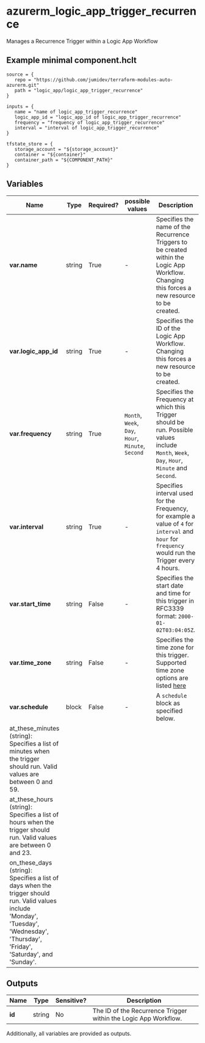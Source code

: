 # azurerm_logic_app_trigger_recurrence

Manages a Recurrence Trigger within a Logic App Workflow

## Example minimal component.hclt

```hcl
source = {
   repo = "https://github.com/jumidev/terraform-modules-auto-azurerm.git" 
   path = "logic_app/logic_app_trigger_recurrence" 
}

inputs = {
   name = "name of logic_app_trigger_recurrence" 
   logic_app_id = "logic_app_id of logic_app_trigger_recurrence" 
   frequency = "frequency of logic_app_trigger_recurrence" 
   interval = "interval of logic_app_trigger_recurrence" 
}

tfstate_store = {
   storage_account = "${storage_account}" 
   container = "${container}" 
   container_path = "${COMPONENT_PATH}" 
}

```

## Variables

| Name | Type | Required? |  possible values |  Description |
| ---- | ---- | --------- |  ----------- | ----------- |
| **var.name** | string | True | -  |  Specifies the name of the Recurrence Triggers to be created within the Logic App Workflow. Changing this forces a new resource to be created. | 
| **var.logic_app_id** | string | True | -  |  Specifies the ID of the Logic App Workflow. Changing this forces a new resource to be created. | 
| **var.frequency** | string | True | `Month`, `Week`, `Day`, `Hour`, `Minute`, `Second`  |  Specifies the Frequency at which this Trigger should be run. Possible values include `Month`, `Week`, `Day`, `Hour`, `Minute` and `Second`. | 
| **var.interval** | string | True | -  |  Specifies interval used for the Frequency, for example a value of `4` for `interval` and `hour` for `frequency` would run the Trigger every 4 hours. | 
| **var.start_time** | string | False | -  |  Specifies the start date and time for this trigger in RFC3339 format: `2000-01-02T03:04:05Z`. | 
| **var.time_zone** | string | False | -  |  Specifies the time zone for this trigger. Supported time zone options are listed [here](https://support.microsoft.com/en-us/help/973627/microsoft-time-zone-index-values) | 
| **var.schedule** | block | False | -  |  A `schedule` block as specified below. | | `schedule` block structure: || 
|   at_these_minutes (string): Specifies a list of minutes when the trigger should run. Valid values are between 0 and 59. ||
|   at_these_hours (string): Specifies a list of hours when the trigger should run. Valid values are between 0 and 23. ||
|   on_these_days (string): Specifies a list of days when the trigger should run. Valid values include 'Monday', 'Tuesday', 'Wednesday', 'Thursday', 'Friday', 'Saturday', and 'Sunday'. ||




## Outputs

| Name | Type | Sensitive? | Description |
| ---- | ---- | --------- | --------- |
| **id** | string | No  | The ID of the Recurrence Trigger within the Logic App Workflow. | 

Additionally, all variables are provided as outputs.
